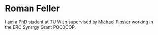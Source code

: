 # Roman Feller

I am a PhD student at TU Wien supervised by <a href="index.html">Michael Pinsker</a> working in the ERC Synergy Grant POCOCOP.
